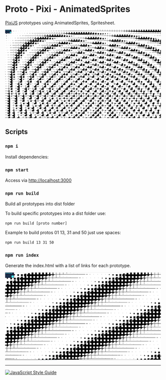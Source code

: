 # Proto - Pixi - AnimatedSprites

[PixiJS](https://pixijs.io) prototypes using AnimatedSprites, Spritesheet. 

![./src/proto-01/ss.png](./src/proto-01/ss.png)

## Scripts

### `npm i`

Install dependencies:

### `npm start`

Access via [http://localhost:3000](http://localhost:3000)

### `npm run build`
Build all prototypes into dist folder

To build specific prototypes into a dist folder use:

`npm run build [proto number]`

Example to build protos 01 13, 31 and 50 just use spaces:

`npm run build 13 31 50`

### `npm run index`
Generate the index.html with a list of links for each prototype.


![./src/proto-02/ss.png](./src/proto-02/ss.png)

---

[![JavaScript Style Guide](https://cdn.rawgit.com/standard/standard/master/badge.svg)](https://github.com/standard/standard)

